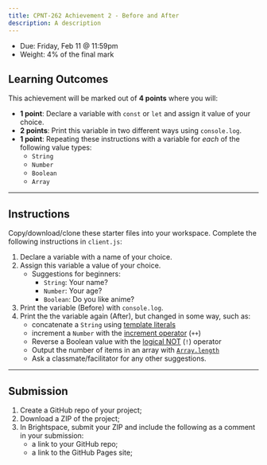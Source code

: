 ```yaml
---
title: CPNT-262 Achievement 2 - Before and After
description: A description
---
```

- Due: Friday, Feb 11 @ 11:59pm
- Weight: 4% of the final mark

## Learning Outcomes
This achievement will be marked out of **4 points** where you will:
- **1 point**: Declare a variable with `const` or `let` and assign it value of your choice.
- **2 points**: Print this variable in two different ways using `console.log`.
- **1 point**: Repeating these instructions with a variable for _each_ of the following value types:
    - `String`
    - `Number`
    - `Boolean`
    - `Array`

---

## Instructions
Copy/download/clone these starter files into your workspace. Complete the following instructions in `client.js`:
1. Declare a variable with a name of your choice.
2. Assign this variable a value of your choice.
    - Suggestions for beginners:
        - `String`: Your name?
        - `Number`: Your age?
        - `Boolean`: Do you like anime?
3. Print the variable (Before) with `console.log`.
4. Print the the variable again (After), but changed in some way, such as:
    - concatenate a `String` using [template literals](https://developer.mozilla.org/en-US/docs/Web/JavaScript/Reference/Template_literals)
    - increment a `Number` with the [increment operator](https://developer.mozilla.org/en-US/docs/Web/JavaScript/Reference/Operators/Increment) (`++`)
    - Reverse a Boolean value with the [logical NOT](https://developer.mozilla.org/en-US/docs/Web/JavaScript/Reference/Operators/Logical_NOT) (`!`) operator
    - Output the number of items in an array with [`Array.length`](https://developer.mozilla.org/en-US/docs/Web/JavaScript/Reference/Global_Objects/Array/length)
    - Ask a classmate/facilitator for any other suggestions.

---

## Submission
1. Create a GitHub repo of your project;
2. Download a ZIP of the project;
3. In Brightspace, submit your ZIP and include the following as a comment in your submission:
    - a link to your GitHub repo;
    - a link to the GitHub Pages site;